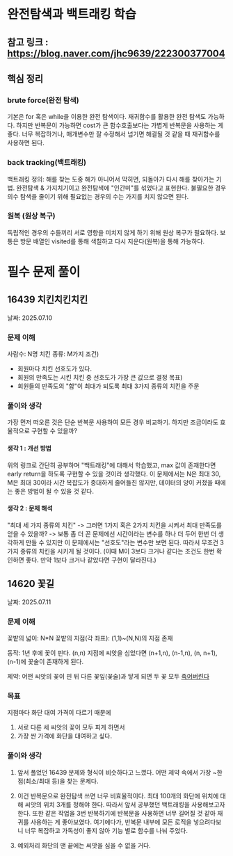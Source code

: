 # 완전탐색과 백트래킹 학습

## 참고 링크 : https://blog.naver.com/jhc9639/222300377004

## 핵심 정리

### brute force(완전 탐색)

기본은 for 혹은 while을 이용한 완전 탐색이다.
재귀함수를 활용한 완전 탐색도 가능하다. 하지만 반복문이 가능하면 cost가 큰 함수호출보다는 가볍게 반복문을 사용하는 게 좋다.
너무 복잡하거나, 매개변수만 잘 수정해서 넘기면 해결될 것 같을 때 재귀함수를 사용하면 된다.

### back tracking(백트래킹)

백트래킹 정의: 해를 찾는 도중 해가 아니어서 막히면, 되돌아가 다시 해를 찾아가는 기법.
완전탐색 & 가지치기이고 완전탐색에 "인간미"를 섞었다고 표현한다.
불필요한 경우의수 탐색을 줄이기 위해 필요없는 경우의 수는 가지를 치지 않으면 된다.

### 원복 (원상 복구)

독립적인 경우의 수들끼리 서로 영향을 미치지 않게 하기 위해 원상 복구가 필요하다. 보통은 방문 배열인 visited를 통해 색칠하고 다시 지운다(원복)을 통해 가능하다.

# 필수 문제 풀이

## 16439 치킨치킨치킨

날짜: 2025.07.10

### 문제 이해

사람수: N명
치킨 종류: M가지
조건)

- 회원마다 치킨 선호도가 있다.
- 회원의 만족도는 시킨 치킨 중 선호도가 가장 큰 값으로 결정
  목표)
- 회원들의 만족도의 "합"이 최대가 되도록 최대 3가지 종류의 치킨을 주문

### 풀이와 생각

가장 먼저 떠오른 것은 단순 반복문 사용하여 모든 경우 비교하기. 하지만 조금이라도 효율적으로 구현할 수 있을까?

#### 생각 1 : 개선 방법

위의 링크로 간단히 공부하며 "백트래킹"에 대해서 학습했고, max 값이 존재한다면 early return을 하도록 구현할 수 있을 것이라 생각했다.
이 문제에서는 N은 최대 30, M은 최대 30이라 시간 복잡도가 중대하게 줄어들진 않지만, 데이터의 양이 커졌을 때에는 좋은 방법이 될 수 있을 것 같다.

#### 생각 2 : 문제 해석

"최대 세 가지 종류의 치킨" -> 그러면 1가지 혹은 2가지 치킨을 시켜서 최대 만족도를 얻을 수 있을까?
-> 보통 좀 더 꼰 문제에선 시간이라는 변수를 하나 더 두어 한번 더 생각하게 만들 수 있지만 이 문제에서는 "선호도"라는 변수만 보면 된다. 따라서 무조건 3가지 종류의 치킨을 시키게 될 것이다. (이때 M이 3보다 크거나 같다는 조건도 한번 확인하면 좋다. 만약 1보다 크거나 같았다면 구현이 달라진다.)

## 14620 꽃길

날짜: 2025.07.11

### 문제 이해

꽃밭의 넓이: N\*N
꽃밭의 지점(각 좌표): (1,1)~(N,N)의 지점 존재

동작: 1년 후에 꽃이 핀다. (n,n) 지점에 씨앗을 심었다면 (n+1,n), (n-1,n), (n, n+1), (n-1)에 꽃술이 존재하게 된다.

제약: 어떤 씨앗의 꽃이 핀 뒤 다른 꽃잎(꽃술)과 닿게 되면 두 꽃 모두 <u>죽어버린다</u>

### 목표

지점마다 화단 대여 가격이 다르기 때문에

1. 서로 다른 세 씨앗의 꽃이 모두 피게 하면서
2. 가장 싼 가격에 화단을 대여하고 싶다.

### 풀이와 생각

1. 앞서 풀었던 16439 문제와 형식이 비슷하다고 느꼈다. 어떤 제약 속에서 가장 ~한 점(최소/최대 등)을 찾는 문제다.

2. 이건 반복문으로 완전탐색 쓰면 너무 비효율적이다. 최대 100개의 화단에 위치에 대해 씨앗의 위치 3개를 정해야 한다. 따라서 앞서 공부했던 백트래킹을 사용해보고자 한다.
   또한 같은 작업을 3번 반복하기에 반복문을 사용하면 너무 길어질 것 같아 재귀를 사용하는 게 좋아보였다. 여기에다가, 반복문 내부에 모든 로직을 넣으려다보니 너무 복잡하고 가독성이 좋지 않아 기능 별로 함수를 나눠 주었다.

3. 예외처리
   화단의 맨 끝에는 씨앗을 심을 수 없을 거다.
